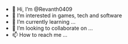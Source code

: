 - 👋 Hi, I’m @Revanth0409
- 👀 I’m interested in games, tech and software
- 🌱 I’m currently learning ...
- 💞️ I’m looking to collaborate on ...
- 📫 How to reach me ...

<!---
Revanth0409/Revanth0409 is a ✨ special ✨ repository because its `README.md` (this file) appears on your GitHub profile.
You can click the Preview link to take a look at your changes.
--->
